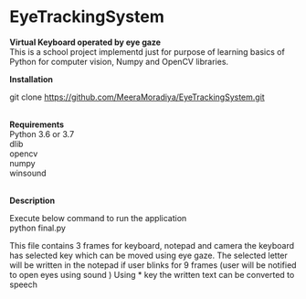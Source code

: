 # EyeTrackingSystem

**Virtual Keyboard operated by eye gaze**<br>
This is a school project implementd just for purpose of learning basics of Python for computer vision, Numpy and OpenCV libraries.

**Installation**<br>

git clone https://github.com/MeeraMoradiya/EyeTrackingSystem.git

<br>**Requirements**<br>
Python 3.6 or 3.7<br>
dlib<br>
opencv<br>
numpy<br>
winsound<br>

<br>**Description**<br> 

Execute below command to run the application<br>
python final.py<br>

This file contains 3 frames for keyboard, notepad and camera the keyboard has selected key which can be moved using eye gaze. The selected letter will be written in the notepad if user blinks for 9 frames (user will be notified to open eyes using sound ) Using * key the written text can be converted to speech

 


